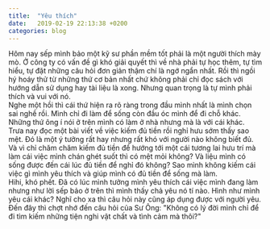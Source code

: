 ```yaml
---
title:  "Yêu thích"
date:   2019-02-19 22:13:38 +0200
categories: blog
---
```

Hôm nay sếp mình bảo một kỹ sư phần mềm tốt phải là một người thích mày mò. Ở công ty có vấn đề gì khó giải quyết thì về nhà phải tự học thêm, tự tìm hiểu, tự đặt những câu hỏi đơn giản thậm chí là ngớ ngẩn nhất. Rồi thì ngồi hý hoáy thử từ những thứ cơ bản nhất chứ không phải chỉ đọc sách với hướng dẫn sử dụng hay tài liệu là xong. Nhưng quan trọng là tự mình phải thích và vui với nó.  
Nghe một hồi thì cái thứ hiện ra rõ ràng trong đầu mình nhất là mình chọn sai nghề rồi.  Mình chỉ đi làm để sống còn đầu óc mình để đi chỗ khác. Những thứ ông í nói ở trên mình có làm ở nhà nhưng mà là với cái khác.  
Trưa nay đọc một bài viết về việc kiếm đủ tiền rồi nghỉ hưu sớm thấy sao mệt. Đó là một ý tưởng rất hay nhưng rất khó với người nào không biết đủ. Và vì chỉ chăm chăm kiếm đủ tiền để hướng tới một cái tương lai hưu trí mà làm cái việc mình chán ghét suốt thì có mệt mỏi không? Và liệu mình có sống được đến cái lúc đủ tiền để nghỉ đó không? Sao mình không kiếm cái việc gì mình yêu thích và giúp mình có đủ tiền để sống mà làm.  
Hihi, khó phết. Đã có lúc mình tưởng mình yêu thích cái việc mình đang làm nhưng như lời sếp bảo ở trên thì mình thấy chả yêu nó tí nào. Hình như mình yêu cái khác? Nghĩ cho xa thì câu hỏi này cũng áp dụng được với người yêu.  
Đến đây thì chợt nhớ đến câu hỏi của Sư Ông: "Không có lý đời mình chỉ để đi tìm kiếm những tiện nghi vật chất và tình cảm mà thôi?"
